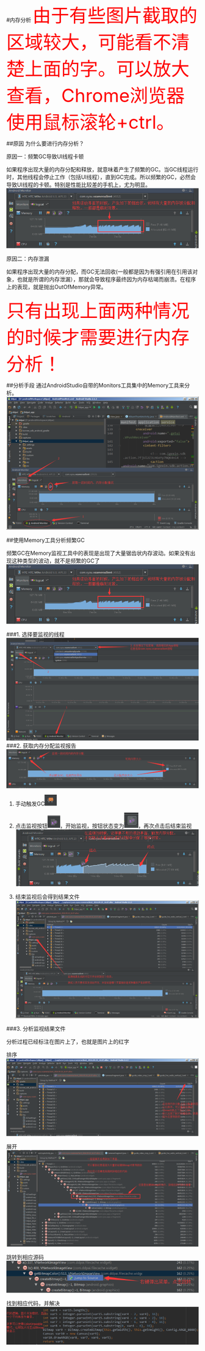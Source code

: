 #内存分析
<font color=FF0000 size=7 >由于有些图片截取的区域较大，可能看不清楚上面的字。可以放大查看，Chrome浏览器使用鼠标滚轮+ctrl。</font>

##原因
为什么要进行内存分析？

原因一：频繁GC导致UI线程卡顿

如果程序出现大量的内存分配和释放，就意味着产生了频繁的GC。当GC线程运行时，其他线程会停止工作（包括UI线程），直到GC完成。所以频繁的GC，必然会导致UI线程的卡顿。特别是性能比较差的手机上，尤为明显。
![](QQ截图20160919160146.png)

原因二：内存泄漏

如果程序出现大量的内存分配，而GC无法回收(一般都是因为有强引用在引用该对象，也就是所谓的内存泄漏），那就会导致程序最终因为内存枯竭而崩溃。在程序上的表现，就是抛出OutOfMemory异常。

<font color=FF0000 size=7 >只有出现上面两种情况的时候才需要进行内存分析！</font>

##分析手段
通过AndroidStudio自带的Monitors工具集中的Memory工具来分析。
![Memory](QQ截图20160919105544.png)

##使用Memory工具分析频繁GC

频繁GC在Memory监视工具中的表现是出现了大量锯齿状内存波动。如果没有出现这种类型的波动，就不是频繁的GC了
![](QQ截图20160919160146.png)

###1. 选择要监视的线程
![选择进程](QQ截图20160919172524.png)
###2. 获取内存分配监视报告
![功能](QQ截图20160919173133.png)

1. 手动触发GC![GC](QQ截图20160919173421.png) 
2. 点击监视按钮![检测按钮](QQ截图20160919173345.png)，开始监视，按钮状态变为![](QQ截图20160919173923.png)，再次点击后结束监视
![监视](QQ截图20160919161032.png)

3. 结束监视后会得到结果文件
![](QQ截图20160919161329.png)

###3. 分析监视结果文件

分析过程已经标注在图片上了，也就是图片上的红字

排序
![排序](QQ截图20160919161637.png)

展开
![展开](QQ截图20160919162026.png)

跳转到相应源码
![](QQ截图20160919162118.png)

找到相应代码，并解决
![](QQ截图20160919165522.png)

